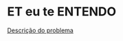 # ET eu te ENTENDO

[Descrição do problema](https://github.com/hmhallan/et-eu-te-entendo/blob/master/problema.md)
